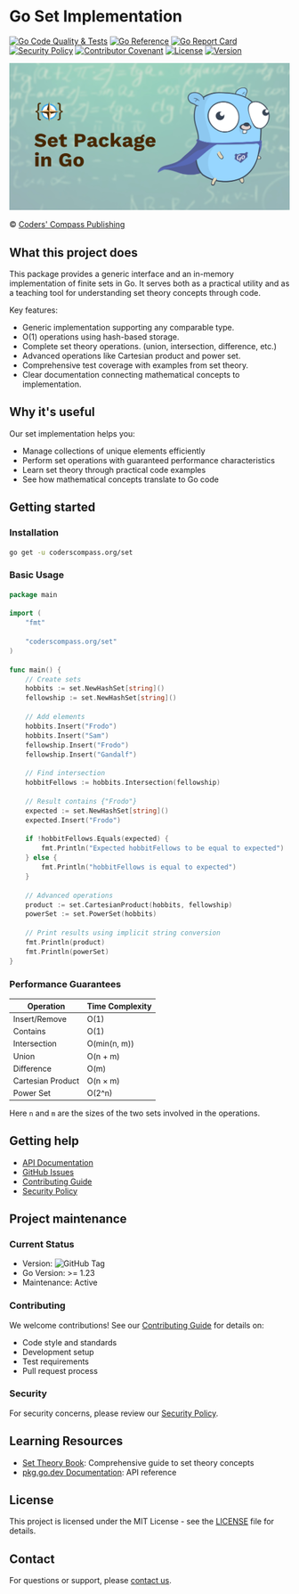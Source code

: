 # Go Set Implementation

[![Go Code Quality & Tests](https://github.com/Coders-Compass/set/workflows/Go%20Code%20Quality%20&%20Tests/badge.svg)](https://github.com/Coders-Compass/set/actions)
[![Go Reference](https://pkg.go.dev/badge/coderscompass.org/set.svg)](https://pkg.go.dev/coderscompass.org/set)
[![Go Report Card](https://goreportcard.com/badge/coderscompass.org/set)](https://goreportcard.com/report/coderscompass.org/set)
[![Security Policy](https://img.shields.io/badge/security-policy-brightgreen.svg)](SECURITY.md)
[![Contributor Covenant](https://img.shields.io/badge/Contributor%20Covenant-2.1-4baaaa.svg)](CODE_OF_CONDUCT.md)
[![License](https://img.shields.io/github/license/Coders-Compass/set)](LICENSE)
[![Version](https://img.shields.io/github/v/tag/Coders-Compass/set)](https://github.com/Coders-Compass/set/tags)

[![Banner for the Set package showing Go's Gopher mascot as a superhero wearing a cape](assets/images/banner.jpeg)](https://coderscompass.org/set)

&copy; [Coders' Compass Publishing](https://coderscompass.org)

## What this project does

This package provides a generic interface and an in-memory implementation of finite sets in Go. It serves both as a practical utility and as a teaching tool for understanding set theory concepts through code.

Key features:
- Generic implementation supporting any comparable type.
- O(1) operations using hash-based storage.
- Complete set theory operations. (union, intersection, difference, etc.)
- Advanced operations like Cartesian product and power set.
- Comprehensive test coverage with examples from set theory.
- Clear documentation connecting mathematical concepts to implementation.

## Why it's useful

Our set implementation helps you:
- Manage collections of unique elements efficiently
- Perform set operations with guaranteed performance characteristics
- Learn set theory through practical code examples
- See how mathematical concepts translate to Go code

## Getting started

### Installation

```bash
go get -u coderscompass.org/set
```

### Basic Usage

```go
package main

import (
	"fmt"

	"coderscompass.org/set"
)

func main() {
	// Create sets
	hobbits := set.NewHashSet[string]()
	fellowship := set.NewHashSet[string]()

	// Add elements
	hobbits.Insert("Frodo")
	hobbits.Insert("Sam")
	fellowship.Insert("Frodo")
	fellowship.Insert("Gandalf")

	// Find intersection
	hobbitFellows := hobbits.Intersection(fellowship)

	// Result contains {"Frodo"}
	expected := set.NewHashSet[string]()
	expected.Insert("Frodo")

	if !hobbitFellows.Equals(expected) {
		fmt.Println("Expected hobbitFellows to be equal to expected")
	} else {
		fmt.Println("hobbitFellows is equal to expected")
	}

	// Advanced operations
	product := set.CartesianProduct(hobbits, fellowship)
	powerSet := set.PowerSet(hobbits)

	// Print results using implicit string conversion
	fmt.Println(product)
	fmt.Println(powerSet)
}
```

### Performance Guarantees

| Operation          | Time Complexity  |
|--------------------|------------------|
| Insert/Remove      | O(1)             |
| Contains           | O(1)             |
| Intersection       | O(min(n, m))     |
| Union              | O(n + m)         |
| Difference         | O(m)             |
| Cartesian Product  | O(n × m)         |
| Power Set          | O(2^n)           |

Here `n` and `m` are the sizes of the two sets involved in the operations.

## Getting help

- [API Documentation](https://pkg.go.dev/coderscompass.org/set)
- [GitHub Issues](https://github.com/Coders-Compass/set/issues)
- [Contributing Guide](CONTRIBUTING.md)
- [Security Policy](SECURITY.md)

## Project maintenance

### Current Status
- Version: ![GitHub Tag](https://img.shields.io/github/v/tag/Coders-Compass/set)
- Go Version: >= 1.23
- Maintenance: Active

### Contributing

We welcome contributions! See our [Contributing Guide](CONTRIBUTING.md) for details on:
- Code style and standards
- Development setup
- Test requirements
- Pull request process

### Security

For security concerns, please review our [Security Policy](SECURITY.md).

## Learning Resources

- [Set Theory Book](https://coderscompass.org/books/set-theory-for-beginners?utm_campaign=presentation&utm_source=github): Comprehensive guide to set theory concepts
- [pkg.go.dev Documentation](https://pkg.go.dev/coderscompass.org/set): API reference

## License

This project is licensed under the MIT License - see the [LICENSE](LICENSE) file for details.

## Contact

For questions or support, please [contact us](https://coderscompass.org/contact).
